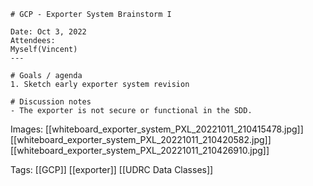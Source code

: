 ```
# GCP - Exporter System Brainstorm I

Date: Oct 3, 2022
Attendees:
Myself(Vincent)
---

# Goals / agenda
1. Sketch early exporter system revision

# Discussion notes
- The exporter is not secure or functional in the SDD.  
```

Images:
[[whiteboard_exporter_system_PXL_20221011_210415478.jpg]]
[[whiteboard_exporter_system_PXL_20221011_210420582.jpg]]
[[whiteboard_exporter_system_PXL_20221011_210426910.jpg]]

Tags:
[[GCP]]
[[exporter]]
[[UDRC Data Classes]]
